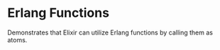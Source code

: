 # Erlang Functions

Demonstrates that Elixir can utilize Erlang functions by calling them as
atoms.
